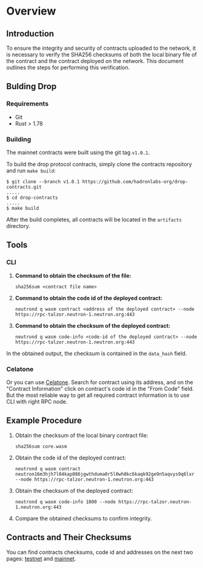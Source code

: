 # Overview

## Introduction

To ensure the integrity and security of contracts uploaded to the network, it is necessary to verify the SHA256 checksums of both the local binary file of the contract and the contract deployed on the network. This document outlines the steps for performing this verification.

## Bulding Drop

### Requirements

- Git
- Rust > 1.78

### Building

The mainnet contracts were built using the git tag `v1.0.1`.

To build the drop protocol contracts, simply clone the contracts repository and run `make build`:

```
$ git clone --branch v1.0.1 https://github.com/hadronlabs-org/drop-contracts.git
.....
$ cd drop-contracts
.....
$ make build
```

After the build completes, all contracts will be located in the `artifacts` directory.

## Tools

### CLI

1. **Command to obtain the checksum of the file:**

   ```
   sha256sum <contract file name>
   ```

2. **Command to obtain the code id of the deployed contract:**

   ```
   neutrond q wasm contract <address of the deployed contract> --node https://rpc-talzor.neutron-1.neutron.org:443

   ```

3. **Command to obtain the checksum of the deployed contract:**
   ```
   neutrond q wasm code-info <code-id of the deployed contract> --node https://rpc-talzor.neutron-1.neutron.org:443
   ```

In the obtained output, the checksum is contained in the `data_hash` field.

### Celatone

Or you can use [Celatone](https://neutron.celat.one/neutron-1). Search for contract using its address, and on the "Contract Information" click on contract's code id in the "From Code" field. But the most reliable way to get all required contract information is to use CLI with right RPC node.

## Example Procedure

1. Obtain the checksum of the local binary contract file:

   ```
   sha256sum core.wasm
   ```

2. Obtain the code id of the deployed contract:

   ```
   neutrond q wasm contract neutron16m3hjh7l04kap086jgwthduma0r5l0wh8kc6kaqk92ge9n5aqvys9q6lxr --node https://rpc-talzor.neutron-1.neutron.org:443
   ```

3. Obtain the checksum of the deployed contract:

   ```
   neutrond q wasm code-info 1800 --node https://rpc-talzor.neutron-1.neutron.org:443
   ```

4. Compare the obtained checksums to confirm integrity.

## Contracts and Their Checksums

You can find contracts checksums, code id and addresses on the next two pages: [testnet](./testnet.md) and [mainnet](./mainnet.md).
